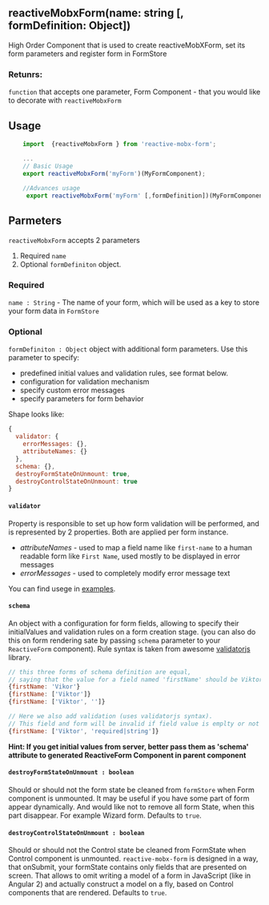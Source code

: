 ## reactiveMobxForm(name: string [, formDefinition: Object])

High Order Component that is used to create reactiveMobXForm, set its form parameters and register form in FormStore

### Retunrs: 

`function` that accepts one parameter, Form Component - that you would like to decorate with `reactiveMobxForm`

## Usage
```javascript
    import  {reactiveMobxForm } from 'reactive-mobx-form';

    ...
    // Basic Usage
    export reactiveMobxForm('myForm')(MyFormComponent);
    
    //Advances usage
     export reactiveMobxForm('myForm' [,formDefinition])(MyFormComponent);
```


## Parmeters

`reactiveMobxForm` accepts 2 parameters
1. Required `name`
2. Optional `formDefiniton` object.

### Required

`name : String` - The name of your form, which will be used as a key to store your form data in `FormStore`

### Optional

`formDefiniton : Object` object with additional form parameters. 
Use this parameter to specify: 
- predefined initial values and validation rules, see format below.
- configuration for validation mechanism
- specify custom error messages
- specify parameters for form behavior

Shape looks like:

```javascript
{
  validator: {
    errorMessages: {},
    attributeNames: {}
  },
  schema: {},
  destroyFormStateOnUnmount: true,
  destroyControlStateOnUnmount: true
}
```

#### `validator`

Property is responsible to set up how form validation will be performed, and is represented by 2 properties. Both are applied per form instance.

- *attributeNames* - used to map a field name like `first-name` to a human readable form like `First Name`, used mostly to be displayed in error messages
- *errorMessages* - used to completely modify error message text

You can find usege in [examples](/reactive-mobx-form/#/examples).
#### `schema`

An object with a configuration for form fields, allowing to specify their initialValues and validation rules on a form creation stage. (you can also do this on form rendering sate by passing `schema` parameter to your `ReactiveForm` component). Rule syntax is taken from awesome [validatorjs](https://github.com/skaterdav85/validatorjs) library.

```javascript
// this three forms of schema definition are equal, 
// saying that the value for a field named 'firstName' should be Viktor
{firstName: 'Vikor'}
{firstName: ['Viktor']}
{firstName: ['Viktor', '']}

// Here we also add validation (uses validatorjs syntax). 
// This field and form will be invalid if field value is emplty or not string
{firstName: ['Viktor', 'required|string']}
```

**Hint: If you get initial values from server, better pass them as 'schema' attribute to generated ReactiveForm Component in parent component**

#### `destroyFormStateOnUnmount : boolean` 

Should or should not the form state be cleaned from `formStore` when Form component is unmounted. It may be useful if you have some part of form appear dynamically. And would like not to remove all form State, when this part disappear. For example Wizard form.  Defaults to `true`.

#### `destroyControlStateOnUnmount : boolean` 

Should or should not the Control state be cleaned from FormState when Control component is unmounted. `reactive-mobx-form` is designed in a way, that onSubmit, your formState contains only fields that are presented on screen. That allows to omit writing a model of a form in JavaScript (like in Angular 2) and actually construct a model on a fly, based on Control components that are rendered. Defaults to `true`.